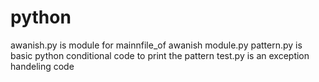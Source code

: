 # python
awanish.py is module for mainnfile_of awanish module.py
pattern.py is basic python conditional code to print the pattern 
test.py is an exception handeling code
